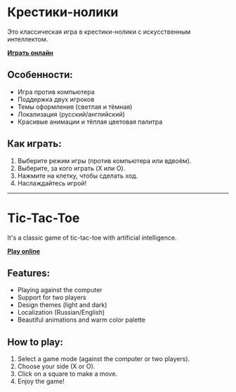 # Крестики-нолики

Это классическая игра в крестики-нолики с искусственным интеллектом.

**[Играть онлайн](https://mister-admin.github.io/tic-tac-toe/)**

## Особенности:
- Игра против компьютера
- Поддержка двух игроков
- Темы оформления (светлая и тёмная)
- Локализация (русский/английский)
- Красивые анимации и тёплая цветовая палитра

## Как играть:
1. Выберите режим игры (против компьютера или вдвоём).
2. Выберите, за кого играть (X или O).
3. Нажмите на клетку, чтобы сделать ход.
4. Наслаждайтесь игрой!

---

# Tic-Tac-Toe

It's a classic game of tic-tac-toe with artificial intelligence.

**[Play online](https://mister-admin.github.io/tic-tac-toe/)**

## Features:
- Playing against the computer
- Support for two players
- Design themes (light and dark)
- Localization (Russian/English)
- Beautiful animations and warm color palette

## How to play:
1. Select a game mode (against the computer or two players).
2. Choose your side (X or O).
3. Click on a square to make a move.
4. Enjoy the game!
